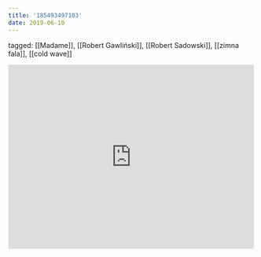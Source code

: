 ```yaml
---
title: '185493497103'
date: 2019-06-10
---
```

tagged: [[Madame]], [[Robert Gawliński]], [[Robert Sadowski]], [[zimna fala]], [[cold wave]]
<iframe allow="accelerometer; autoplay; clipboard-write; encrypted-media; gyroscope; picture-in-picture" allowfullscreen="" frameborder="0" height="375" id="youtube_iframe" src="https://www.youtube.com/embed/rh9P35Z8rFQ?feature=oembed&amp;enablejsapi=1&amp;origin=https://safe.txmblr.com&amp;wmode=opaque" width="500"></iframe>